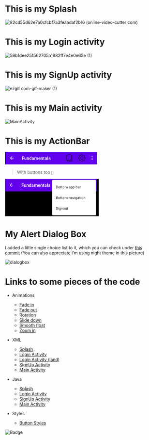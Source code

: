 # This is my Splash

![82cd55d62e7a0cfcbf7a3feaadaf2b16 (online-video-cutter com)](https://user-images.githubusercontent.com/36737950/203818458-09b51c61-9d4f-46ee-8381-61cae3bf5edb.gif)

# This is my Login activity

![59b1dee25f562705a1882ff7e4e0e65e (1)](https://user-images.githubusercontent.com/36737950/203818426-ab581b7b-d3f3-4cae-a863-ad35538cbeba.gif)

# This is my SignUp activity

![ezgif com-gif-maker (1)](https://user-images.githubusercontent.com/36737950/204374227-a1ceba45-2d1a-438f-9545-b82a5d95304f.gif)

# This is my Main activity

![MainActivity](https://i.gyazo.com/c7575c8f599847dad5d8302ab2999e47.png)

# This is my ActionBar

![ActionBar](https://raw.githubusercontent.com/Braveras/First/master/gradle/Readme-images/actionBar.png)

> With buttons too `🌝`

![ActionBarButtons](https://raw.githubusercontent.com/Braveras/First/master/gradle/Readme-images/actionBar_buttons.png)

# My Alert Dialog Box

I added a little single choice list to it, which you can check under [this commit](https://github.com/Braveras/First/commit/8c41e167877b9e10afc04ad122b69b26abd9ddd2#diff-93e58fa1d1ecc3efea77f13aa9027ae943d07b8a8c68f3804c07d16fc934fb18) (You can also appreciate i'm using night theme in this picture)

![dialogbox](https://user-images.githubusercontent.com/36737950/205013158-af1a7164-2947-40c5-908c-2053893a4507.PNG)

# Links to some pieces of the code

- Animations
  * [Fade in](https://github.com/Braveras/First/blob/master/app/src/main/res/anim/fadein.xml)
  * [Fade out](https://github.com/Braveras/First/blob/master/app/src/main/res/anim/fadeout.xml)
  * [Rotation](https://github.com/Braveras/First/blob/master/app/src/main/res/anim/rotation.xml)
  * [Slide down](https://github.com/Braveras/First/blob/master/app/src/main/res/anim/slide_down.xml)
  * [Smooth float](https://github.com/Braveras/First/blob/master/app/src/main/res/anim/smooth_float.xml)
  * [Zoom in](https://github.com/Braveras/First/blob/master/app/src/main/res/anim/zoomin.xml)

- XML
  * [Splash](https://github.com/Braveras/First/blob/master/app/src/main/res/layout/activity_splash.xml)
  * [Login Activity](https://github.com/Braveras/First/blob/master/app/src/main/res/layout/activity_login.xml)
  * [Login Activity (land)](https://github.com/Braveras/First/blob/master/app/src/main/res/layout-land/activity_login.xml)
  * [SignUp Activity](https://github.com/Braveras/First/blob/master/app/src/main/res/layout/activity_signup.xml)
  * [Main Activity](https://github.com/Braveras/First/blob/master/app/src/main/res/layout/activity_main.xml)

- Java
  * [Splash](https://github.com/Braveras/First/blob/master/app/src/main/java/com/example/fundamentals/Splash.java)
  * [Login Activity](https://github.com/Braveras/First/blob/master/app/src/main/java/com/example/fundamentals/LoginActivity.java)
  * [SignUp Activity](https://github.com/Braveras/First/blob/master/app/src/main/java/com/example/fundamentals/SignupActivity.java)
  * [Main Activity](https://github.com/Braveras/First/blob/master/app/src/main/java/com/example/fundamentals/MainActivity.java)
  
- Styles
  * [Button Styles](https://github.com/Braveras/First/blob/master/app/src/main/res/values/styles.xml)

![Badge](https://img.shields.io/amo/rating/first?color=purple&label=Rating&style=flat-square)
